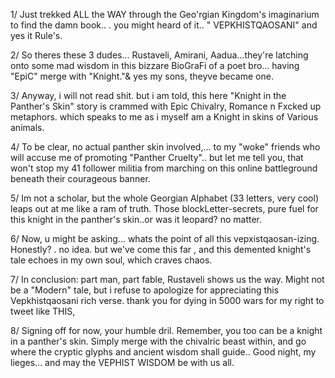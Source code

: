 1/ Just trekked ALL the WAY through the Geo'rgian Kingdom's imaginarium to find the damn book.. . you might heard of it.. " VEPKHISTQAOSANI" and yes it Rule's.

2/ So theres these 3 dudes... Rustaveli, Amirani, Aadua...they're latching onto some mad wisdom in this bizzare BioGraFi of a poet bro... having "EpiC" merge with "Knight."& yes my sons, theyve became one.

3/ Anyway, i will not read shit. but i am told, this here "Knight in the Panther's Skin" story is crammed with Epic Chivalry, Romance n Fxcked up metaphors. which speaks to me as i myself am a Knight in skins of Various animals.

4/ To be clear, no actual panther skin involved,... to my "woke" friends who will accuse me of promoting "Panther Cruelty".. but let me tell you, that won't stop my 41 follower militia from marching on this online battleground beneath their courageous banner.

5/ Im not a scholar, but the whole Georgian Alphabet (33 letters, very cool) leaps out at me like a ram of truth. Those blockLetter-secrets, pure fuel for this knight in the panther's skin..or was it leopard? no matter.

6/ Now, u might be asking... whats the point of all this vepxistqaosan-izing. Honestly? . no idea. but we've come this far , and this demented knight's tale echoes in my own soul, which craves chaos.

7/ In conclusion: part man, part fable, Rustaveli shows us the way. Might not be a "Modern" tale, but i refuse to apologize for appreciating this Vepkhistqaosani rich verse. thank you for dying in 5000 wars for my right to tweet like THIS,

8/ Signing off for now, your humble dril. Remember, you too can be a knight in a panther's skin. Simply merge with the chivalric beast within, and go where the cryptic glyphs and ancient wisdom shall guide.. Good night, my lieges... and may the VEPHIST WISDOM be with us all.